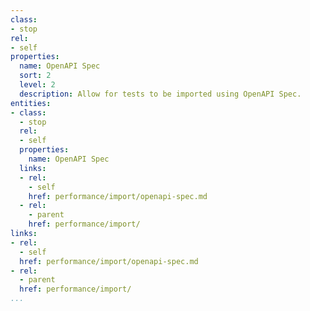 ```yaml
---
class:
- stop
rel:
- self
properties:
  name: OpenAPI Spec
  sort: 2
  level: 2
  description: Allow for tests to be imported using OpenAPI Spec.
entities:
- class:
  - stop
  rel:
  - self
  properties:
    name: OpenAPI Spec
  links:
  - rel:
    - self
    href: performance/import/openapi-spec.md
  - rel:
    - parent
    href: performance/import/
links:
- rel:
  - self
  href: performance/import/openapi-spec.md
- rel:
  - parent
  href: performance/import/
...
```

